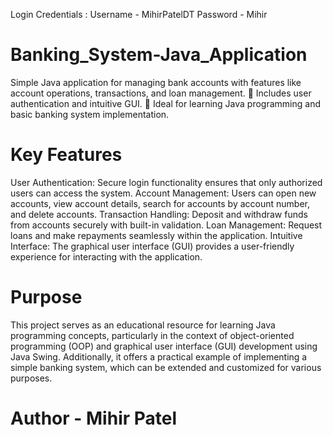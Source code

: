 Login Credentials :
Username - MihirPatelDT
Password - Mihir 

# Banking_System-Java_Application
Simple Java application for managing bank accounts with features like account operations, transactions, and loan management. 🔐 Includes user authentication and intuitive GUI. 🚀 Ideal for learning Java programming and basic banking system implementation.

# Key Features
User Authentication: Secure login functionality ensures that only authorized users can access the system.
Account Management: Users can open new accounts, view account details, search for accounts by account number, and delete accounts.
Transaction Handling: Deposit and withdraw funds from accounts securely with built-in validation.
Loan Management: Request loans and make repayments seamlessly within the application.
Intuitive Interface: The graphical user interface (GUI) provides a user-friendly experience for interacting with the application.


# Purpose
This project serves as an educational resource for learning Java programming concepts, particularly in the context of object-oriented programming (OOP) and graphical user interface (GUI) development using Java Swing. Additionally, it offers a practical example of implementing a simple banking system, which can be extended and customized for various purposes.

# Author - Mihir Patel
